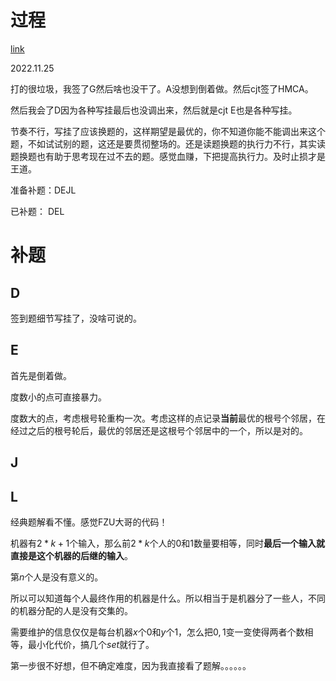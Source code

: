 # 过程

[link](https://codeforces.com/gym/104065)

2022.11.25

打的很垃圾，我签了G然后啥也没干了。A没想到倒着做。然后cjt签了HMCA。

然后我会了D因为各种写挂最后也没调出来，然后就是cjt E也是各种写挂。

节奏不行，写挂了应该换题的，这样期望是最优的，你不知道你能不能调出来这个题，不如试试别的题，这还是要贯彻整场的。还是读题换题的执行力不行，其实读题换题也有助于思考现在过不去的题。感觉血赚，下把提高执行力。及时止损才是王道。

准备补题：DEJL

已补题： DEL



# 补题

## D

签到题细节写挂了，没啥可说的。

## E

首先是倒着做。

度数小的点可直接暴力。

度数大的点，考虑根号轮重构一次。考虑这样的点记录**当前**最优的根号个邻居，在经过之后的根号轮后，最优的邻居还是这根号个邻居中的一个，所以是对的。

## J


## L

经典题解看不懂。感觉FZU大哥的代码！

机器有$2*k+1$个输入，那么前$2*k$个人的$0$和$1$数量要相等，同时**最后一个输入就直接是这个机器的后继的输入**。

第$n$个人是没有意义的。

所以可以知道每个人最终作用的机器是什么。所以相当于是机器分了一些人，不同的机器分配的人是没有交集的。

需要维护的信息仅仅是每台机器$x$个$0$和$y$个$1$，怎么把$0,1$变一变使得两者个数相等，最小化代价，搞几个$set$就行了。

第一步很不好想，但不确定难度，因为我直接看了题解。。。。。。